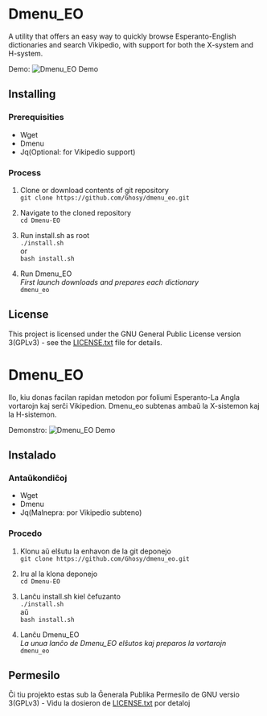 # Dmenu_EO
A utility that offers an easy way to quickly browse Esperanto-English dictionaries and search Vikipedio, with support for both the X-system and H-system.

Demo:
![Dmenu_EO Demo](https://cloud.githubusercontent.com/assets/2915820/24157591/2c037cc8-0e30-11e7-8438-11ae21051f94.gif)

## Installing

### Prerequisities
* Wget
* Dmenu
* Jq(Optional: for Vikipedio support)

### Process
1. Clone or download contents of git repository  
`git clone https://github.com/Ghosy/dmenu_eo.git`

2. Navigate to the cloned repository  
`cd Dmenu-EO`

3. Run install.sh as root  
`./install.sh`  
or  
`bash install.sh`

4. Run Dmenu_EO  
*First launch downloads and prepares each dictionary*  
`dmenu_eo`

## License
This project is licensed under the GNU General Public License version 3(GPLv3) - see the [LICENSE.txt](LICENSE.txt) file for details.


# Dmenu_EO
Ilo, kiu donas facilan rapidan metodon por foliumi Esperanto-La Angla vortarojn kaj serĉi Vikipedion. Dmenu_eo subtenas ambaŭ la X-sistemon kaj la H-sistemon.

Demonstro:
![Dmenu_EO Demo](https://cloud.githubusercontent.com/assets/2915820/24157591/2c037cc8-0e30-11e7-8438-11ae21051f94.gif)

## Instalado

### Antaŭkondiĉoj
* Wget
* Dmenu
* Jq(Malnepra: por Vikipedio subteno)

### Procedo
1. Klonu aŭ elŝutu la enhavon de la git deponejo  
`git clone https://github.com/Ghosy/dmenu_eo.git`

2. Iru al la klona deponejo  
`cd Dmenu-EO`

3. Lanĉu install.sh kiel ĉefuzanto  
`./install.sh`  
aŭ  
`bash install.sh`

4. Lanĉu Dmenu_EO  
*La unua lanĉo de Dmenu_EO elŝutos kaj preparos la vortarojn*  
`dmenu_eo`

## Permesilo
Ĉi tiu projekto estas sub la Ĝenerala Publika Permesilo de GNU versio 3(GPLv3) - Vidu la dosieron de [LICENSE.txt](LICENSE.txt) por detaloj
